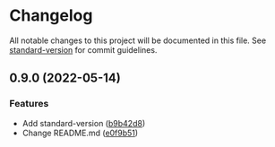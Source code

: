 # Changelog

All notable changes to this project will be documented in this file. See [standard-version](https://github.com/conventional-changelog/standard-version) for commit guidelines.

## 0.9.0 (2022-05-14)


### Features

* Add standard-version ([b9b42d8](https://github.com/DanteZZ/h4ckit_server/commitsb9b42d878935cce9d58282b5e01d9ddd5bc168c1))
* Change README.md ([e0f9b51](https://github.com/DanteZZ/h4ckit_server/commitse0f9b515c73264a7d7e49f3e1303d3c7a6b6fc4a))
